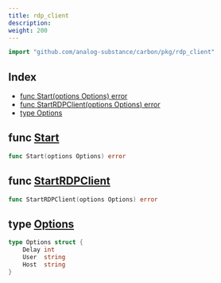 ```yaml
---
title: rdp_client
description: 
weight: 200
---
```



```go
import "github.com/analog-substance/carbon/pkg/rdp_client"
```

## Index

- [func Start\(options Options\) error](<#Start>)
- [func StartRDPClient\(options Options\) error](<#StartRDPClient>)
- [type Options](<#Options>)


<a name="Start"></a>
## func [Start](<https://github.com/analog-substance/carbon/blob/main/pkg/rdp_client/options.go#L13>)

```go
func Start(options Options) error
```



<a name="StartRDPClient"></a>
## func [StartRDPClient](<https://github.com/analog-substance/carbon/blob/main/pkg/rdp_client/windows.go#L14>)

```go
func StartRDPClient(options Options) error
```



<a name="Options"></a>
## type [Options](<https://github.com/analog-substance/carbon/blob/main/pkg/rdp_client/options.go#L7-L11>)



```go
type Options struct {
    Delay int
    User  string
    Host  string
}
```


